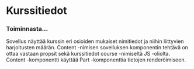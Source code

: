 # Kurssitiedot

### Toiminnasta...

Sovellus näyttää kurssin eri osioiden mukaiset nimitiedot ja niihin
liittyvien harjoitusten määrän. Content -nimisen sovelluksen komponentin tehtävä
on ottaa vastaan propsit sekä kurssitiedot course -nimiseltä JS -oliolta.
Content -komponentti käyttää Part -komponenttia tietojen renderöimiseen.